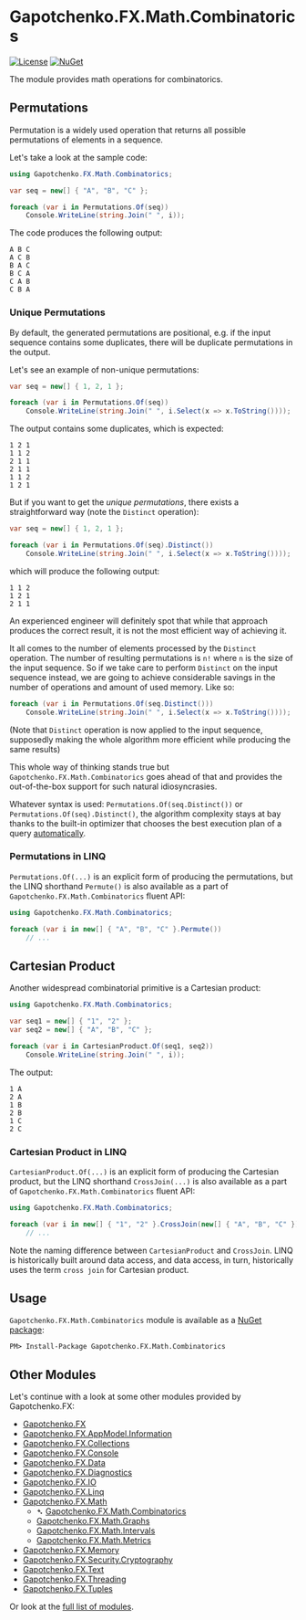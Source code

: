 ﻿# Gapotchenko.FX.Math.Combinatorics

[![License](https://img.shields.io/badge/license-MIT-green.svg)](../../../../../LICENSE)
[![NuGet](https://img.shields.io/nuget/v/Gapotchenko.FX.Math.Combinatorics.svg)](https://www.nuget.org/packages/Gapotchenko.FX.Math.Combinatorics)

The module provides math operations for combinatorics.

## Permutations

Permutation is a widely used operation that returns all possible permutations of elements in a sequence.

Let's take a look at the sample code:

``` C#
using Gapotchenko.FX.Math.Combinatorics;

var seq = new[] { "A", "B", "C" };

foreach (var i in Permutations.Of(seq))
    Console.WriteLine(string.Join(" ", i));
```

The code produces the following output:

```
A B C
A C B
B A C
B C A
C A B
C B A
```

### Unique Permutations

By default, the generated permutations are positional,
e.g. if the input sequence contains some duplicates, there will be duplicate permutations in the output.

Let's see an example of non-unique permutations:

``` C#
var seq = new[] { 1, 2, 1 };

foreach (var i in Permutations.Of(seq))
    Console.WriteLine(string.Join(" ", i.Select(x => x.ToString())));
```

The output contains some duplicates, which is expected:

```
1 2 1
1 1 2
2 1 1
2 1 1
1 1 2
1 2 1
```

But if you want to get the *unique permutations*, there exists a straightforward way (note the `Distinct` operation):

``` C#
var seq = new[] { 1, 2, 1 };

foreach (var i in Permutations.Of(seq).Distinct())
    Console.WriteLine(string.Join(" ", i.Select(x => x.ToString())));
```

which will produce the following output:

```
1 1 2
1 2 1
2 1 1
```

An experienced engineer will definitely spot that while that approach produces the correct result, it is not the most efficient way of achieving it.

It all comes to the number of elements processed by the `Distinct` operation.
The number of resulting permutations is `n!` where `n` is the size of the input sequence.
So if we take care to perform `Distinct` on the input sequence instead, we are going to achieve considerable savings in the number of operations and amount of used memory.
Like so:

``` C#
foreach (var i in Permutations.Of(seq.Distinct()))
    Console.WriteLine(string.Join(" ", i.Select(x => x.ToString())));
```

(Note that `Distinct` operation is now applied to the input sequence, supposedly making the whole algorithm more efficient while producing the same results)

This whole way of thinking stands true but `Gapotchenko.FX.Math.Combinatorics` goes ahead of that and provides the out-of-the-box support for such natural idiosyncrasies.

Whatever syntax is used: `Permutations.Of(seq.Distinct())` or `Permutations.Of(seq).Distinct()`,
the algorithm complexity stays at bay thanks to the built-in optimizer that chooses the best execution plan of a query <ins>automatically</ins>.

### Permutations in LINQ

`Permutations.Of(...)` is an explicit form of producing the permutations, but the LINQ shorthand `Permute()` is also available as a part of `Gapotchenko.FX.Math.Combinatorics` fluent API:

``` C#
using Gapotchenko.FX.Math.Combinatorics;

foreach (var i in new[] { "A", "B", "C" }.Permute())
    // ...
```

## Cartesian Product

Another widespread combinatorial primitive is a Cartesian product:

``` C#
using Gapotchenko.FX.Math.Combinatorics;

var seq1 = new[] { "1", "2" };
var seq2 = new[] { "A", "B", "C" };

foreach (var i in CartesianProduct.Of(seq1, seq2))
    Console.WriteLine(string.Join(" ", i));
```

The output:

```
1 A
2 A
1 B
2 B
1 C
2 C
```

### Cartesian Product in LINQ

`CartesianProduct.Of(...)` is an explicit form of producing the Cartesian product, but the LINQ shorthand `CrossJoin(...)` is also available as a part of `Gapotchenko.FX.Math.Combinatorics` fluent API:

``` C#
using Gapotchenko.FX.Math.Combinatorics;

foreach (var i in new[] { "1", "2" }.CrossJoin(new[] { "A", "B", "C" }))
    // ...
```

Note the naming difference between `CartesianProduct` and `CrossJoin`.
LINQ is historically built around data access,
and data access, in turn, historically uses the term `cross join` for Cartesian product.

## Usage

`Gapotchenko.FX.Math.Combinatorics` module is available as a [NuGet package](https://nuget.org/packages/Gapotchenko.FX.Math.Combinatorics):

```
PM> Install-Package Gapotchenko.FX.Math.Combinatorics
```

## Other Modules

Let's continue with a look at some other modules provided by Gapotchenko.FX:

- [Gapotchenko.FX](../../Gapotchenko.FX#readme)
- [Gapotchenko.FX.AppModel.Information](../../AppModel/Gapotchenko.FX.AppModel.Information#readme)
- [Gapotchenko.FX.Collections](../../Gapotchenko.FX.Collections#readme)
- [Gapotchenko.FX.Console](../../Gapotchenko.FX.Console#readme)
- [Gapotchenko.FX.Data](../../Data/Encoding/Gapotchenko.FX.Data.Encoding#readme)
- [Gapotchenko.FX.Diagnostics](../../Diagnostics/Gapotchenko.FX.Diagnostics.CommandLine#readme)
- [Gapotchenko.FX.IO](../../Gapotchenko.FX.IO#readme)
- [Gapotchenko.FX.Linq](../../Linq/Gapotchenko.FX.Linq#readme)
- [Gapotchenko.FX.Math](../Gapotchenko.FX.Math#readme)
  - &#x27B4; [Gapotchenko.FX.Math.Combinatorics](../Gapotchenko.FX.Math.Combinatorics#readme)
  - [Gapotchenko.FX.Math.Graphs](../Gapotchenko.FX.Math.Graphs#readme)
  - [Gapotchenko.FX.Math.Intervals](../Gapotchenko.FX.Math.Intervals#readme)
  - [Gapotchenko.FX.Math.Metrics](../Gapotchenko.FX.Math.Metrics#readme)
- [Gapotchenko.FX.Memory](../../Gapotchenko.FX.Memory#readme)
- [Gapotchenko.FX.Security.Cryptography](../../Security/Gapotchenko.FX.Security.Cryptography#readme)
- [Gapotchenko.FX.Text](../../Gapotchenko.FX.Text#readme)
- [Gapotchenko.FX.Threading](../../Gapotchenko.FX.Threading#readme)
- [Gapotchenko.FX.Tuples](../../Gapotchenko.FX.Tuples#readme)

Or look at the [full list of modules](../../../..#readme).
